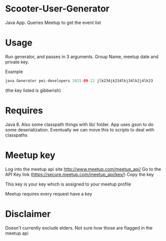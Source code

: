 # Scooter-User-Generator
Java App. Queries Meetup to get the event list

# Usage
Run generator, and passes in 3 arguments. Group Name, meetup date and private key.

Example 
```java
java Generator pei-developers 2015-09-22 jlk234jk234lkj34lk2j4lk23
```
(the key listed is gibberish)

# Requires
Java 8. 
Also some classpath things with lib/ folder. App uses gson to do some deserialization. Eventually we 
can move this to scripts to deal with classpaths 

# Meetup key
Log into the meetup api site
http://www.meetup.com/meetup_api/
Go to the API Key link (https://secure.meetup.com/meetup_api/key/)
Copy the key

This key is your key which is assigned to your meetup profile

Meetup requires every request have a key

# Disclaimer
Doesn't currently exclude elders. Not sure how those are flagged in the meetup api
